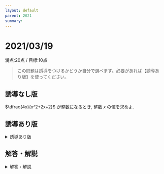 ```yaml
---
layout: default
parent: 2021
summary: 
---
```


# 2021/03/19

満点:20点 / 目標:10点

> この問題は誘導をつけるかどうか自分で選べます。必要があれば【誘導あり版】を使ってください。

## 誘導なし版

$\dfrac{4x}{x^2+2x+2}$ が整数になるとき, 整数 $x$ の値を求めよ.

<div style="page-break-before:always"></div>

## 誘導あり版

<details markdown="1">
<summary>誘導あり版</summary>

$\dfrac{4x}{x^2+2x+2}$ が整数になるときの, 整数 $x$ の値を求めたい.

(1) $\dfrac{4x}{x^2+2x+2}=k$ とする. 分母を払い, $x$ についての方程式とみて整理せよ.

(2) (1) で導いた方程式が実数解を持つような $k$ の値の範囲を求めよ. **ただし, 最高次の係数に注意すること.**

(3) (2) で求めた $k$ の値の範囲に含まれる整数を全て挙げよ.

(4) (3) で挙げた整数をそれぞれ (1) で導いた方程式の $k$ に代入し, 解が整数になるか確かめよ.

</details>

<div style="page-break-before:always"></div>

## 解答・解説

<details markdown="1">
<summary>解答・解説</summary>

整数問題と思いきや, 分数関数の値域の問題です.
全然見たことのない形の式が出てきて困ったと思います.

さて, 高校生が分数関数の値域を求めるには, 大きく分けて2つの方法があります.

1. **逆像法**を使う
2. 微分してグラフを描く(数学III)

**逆像法**という言葉自体, 聞いたことがないと思います. 学校では体系的に学習する機会はほとんどありません. ただ, 難関校を受験するならば習得しておくべき考え方です. 詳しくはこちら:

- [【高校数学Ⅱ】順像法と逆像法の基本 | 受験の月](https://examist.jp/mathematics/inverse-image/gyakuzouhou/)
- [【高校数学Ⅱ】分数関数の値域（逆像法） | 受験の月](https://examist.jp/mathematics/inverse-image/tiiki-gyakuzouhou/)

でもこういう文章を読むのにも数学の力が必要です.
もしこのサイトの文章でよくわからないところがあれば解説するので, 聞いてください.

正直よくわかんないなって人は, 

> $($与式$)=k$ とおいて, 方程式を整理して, $D \geqq 0$ になる $k$ を求める

くらいに覚えておけばいいです.

ちなみにグラフを描くとこうなります(数学III).

![graph](img/graph.PNG)

![math](img/mathterro_20210319.jpg)

</details>